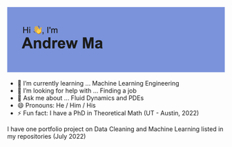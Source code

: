 <img src= https://raw.githubusercontent.com/andygma567/andygma567/23cfdb63a8a737ac7bbf607e740deb138fb6caca/header.png>

- 🌱 I’m currently learning ... Machine Learning Engineering
- 🤔 I’m looking for help with ... Finding a job
- 💬 Ask me about ... Fluid Dynamics and PDEs
- 😄 Pronouns: He / Him / His
- ⚡ Fun fact: I have a PhD in Theoretical Math (UT - Austin, 2022)

I have one portfolio project on Data Cleaning and Machine Learning listed in my repositories (July 2022)

<!--
**andygma567/andygma567** is a ✨ _special_ ✨ repository because its `README.md` (this file) appears on your GitHub profile.

Here are some ideas to get you started:

- 🔭 I’m currently working on ...
- 🌱 I’m currently learning ...
- 👯 I’m looking to collaborate on ...
- 🤔 I’m looking for help with ...
- 💬 Ask me about ...
- 📫 How to reach me: ...
- 😄 Pronouns: ...
- ⚡ Fun fact: ...
-->
